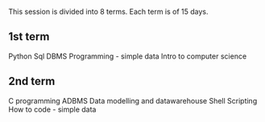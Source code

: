 This session is divided into 8 terms. Each term is of 15 days.

## 1st term
Python
Sql
DBMS
Programming - simple data
Intro to computer science

## 2nd term
C programming
ADBMS
Data modelling and datawarehouse
Shell Scripting
How to code - simple data
